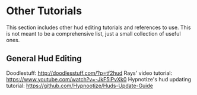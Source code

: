 # Other Tutorials

This section includes other hud editing tutorials and references to use. This is not meant to be a comprehensive list, just a small collection of useful ones.

## General Hud Editing

Doodlestuff: http://doodlesstuff.com/?p=tf2hud
Rays' video tutorial: https://www.youtube.com/watch?v=-JkF5lPvXk0
Hypnotize's hud updating tutorial: https://github.com/Hypnootize/Huds-Update-Guide
